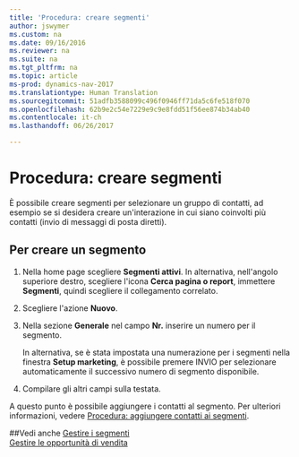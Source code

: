 ```yaml
---
title: 'Procedura: creare segmenti'
author: jswymer
ms.custom: na
ms.date: 09/16/2016
ms.reviewer: na
ms.suite: na
ms.tgt_pltfrm: na
ms.topic: article
ms-prod: dynamics-nav-2017
ms.translationtype: Human Translation
ms.sourcegitcommit: 51adfb3588099c496f0946ff71da5c6fe518f070
ms.openlocfilehash: 62b9e2c54e7229e9c9e8fdd51f56ee874b34ab40
ms.contentlocale: it-ch
ms.lasthandoff: 06/26/2017

---
```

# <a name="how-to-create-segments"></a>Procedura: creare segmenti
È possibile creare segmenti per selezionare un gruppo di contatti, ad esempio se si desidera creare un'interazione in cui siano coinvolti più contatti (invio di messaggi di posta diretti).

## <a name="to-create-a-segment"></a>Per creare un segmento
1. Nella home page scegliere **Segmenti attivi**. In alternativa, nell'angolo superiore destro, scegliere l'icona **Cerca pagina o report**, immettere **Segmenti**, quindi scegliere il collegamento correlato.
2. Scegliere l'azione **Nuovo**.
3. Nella sezione **Generale** nel campo **Nr.** inserire un numero per il segmento.

    In alternativa, se è stata impostata una numerazione per i segmenti nella finestra **Setup marketing**, è possibile premere INVIO per selezionare automaticamente il successivo numero di segmento disponibile.
4. Compilare gli altri campi sulla testata.

A questo punto è possibile aggiungere i contatti al segmento. Per ulteriori informazioni, vedere [Procedura: aggiungere contatti ai segmenti](marketing-add-contact-segment.md).

##<a name="see-also"></a>Vedi anche
[Gestire i segmenti](marketing-segments.md)  
[Gestire le opportunità di vendita](marketing-manage-sales-opportunities.md)  

